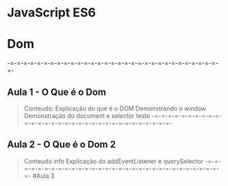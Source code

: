 # JavaScript ES6

# Dom
 -=-=-=-=-=-=-=-=-=-=-=-=-=-=-=-=-=-=-=-=-=-=-=-=-=-=-=-=-=-=-=-=-
## Aula 1 - O Que é o Dom

>Conteudo: 
Explicação do que é o DOM
Demonstrando o window
Demonstração do document e selector
>teste
-=-=-=-=-=-=-=-=-=-=-=-=-=-=-=-=-=-=-=-=-=-=-=-=-=-=-=-=-=-=-=-=-
## Aula 2 - O Que é o Dom 2

> Conteudo
>info
Explicação do addEventListener e querySelector
-=-=-=-=-=-=-=-=-=-=-=-=-=-=-=-=-=-=-=-=-=-=-=-=-=-=-=-=-=-=-=-=-
#Aula 3